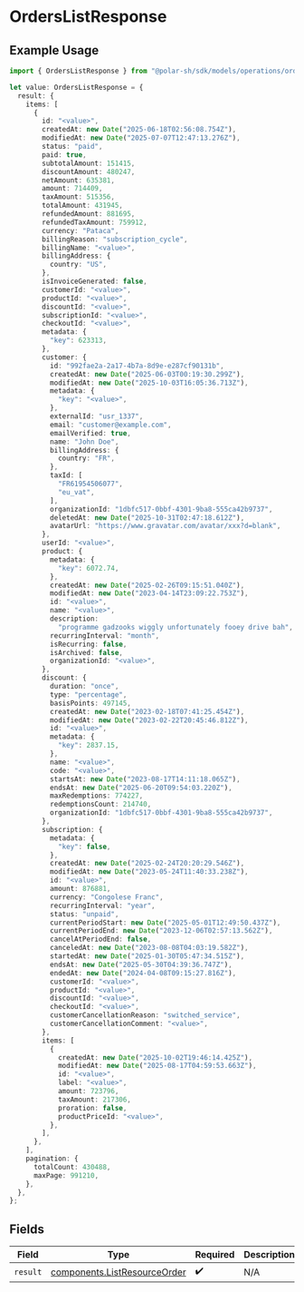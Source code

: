# OrdersListResponse

## Example Usage

```typescript
import { OrdersListResponse } from "@polar-sh/sdk/models/operations/orderslist.js";

let value: OrdersListResponse = {
  result: {
    items: [
      {
        id: "<value>",
        createdAt: new Date("2025-06-18T02:56:08.754Z"),
        modifiedAt: new Date("2025-07-07T12:47:13.276Z"),
        status: "paid",
        paid: true,
        subtotalAmount: 151415,
        discountAmount: 480247,
        netAmount: 635381,
        amount: 714409,
        taxAmount: 515356,
        totalAmount: 431945,
        refundedAmount: 881695,
        refundedTaxAmount: 759912,
        currency: "Pataca",
        billingReason: "subscription_cycle",
        billingName: "<value>",
        billingAddress: {
          country: "US",
        },
        isInvoiceGenerated: false,
        customerId: "<value>",
        productId: "<value>",
        discountId: "<value>",
        subscriptionId: "<value>",
        checkoutId: "<value>",
        metadata: {
          "key": 623313,
        },
        customer: {
          id: "992fae2a-2a17-4b7a-8d9e-e287cf90131b",
          createdAt: new Date("2025-06-03T00:19:30.299Z"),
          modifiedAt: new Date("2025-10-03T16:05:36.713Z"),
          metadata: {
            "key": "<value>",
          },
          externalId: "usr_1337",
          email: "customer@example.com",
          emailVerified: true,
          name: "John Doe",
          billingAddress: {
            country: "FR",
          },
          taxId: [
            "FR61954506077",
            "eu_vat",
          ],
          organizationId: "1dbfc517-0bbf-4301-9ba8-555ca42b9737",
          deletedAt: new Date("2025-10-31T02:47:18.612Z"),
          avatarUrl: "https://www.gravatar.com/avatar/xxx?d=blank",
        },
        userId: "<value>",
        product: {
          metadata: {
            "key": 6072.74,
          },
          createdAt: new Date("2025-02-26T09:15:51.040Z"),
          modifiedAt: new Date("2023-04-14T23:09:22.753Z"),
          id: "<value>",
          name: "<value>",
          description:
            "programme gadzooks wiggly unfortunately fooey drive bah",
          recurringInterval: "month",
          isRecurring: false,
          isArchived: false,
          organizationId: "<value>",
        },
        discount: {
          duration: "once",
          type: "percentage",
          basisPoints: 497145,
          createdAt: new Date("2023-02-18T07:41:25.454Z"),
          modifiedAt: new Date("2023-02-22T20:45:46.812Z"),
          id: "<value>",
          metadata: {
            "key": 2837.15,
          },
          name: "<value>",
          code: "<value>",
          startsAt: new Date("2023-08-17T14:11:18.065Z"),
          endsAt: new Date("2025-06-20T09:54:03.220Z"),
          maxRedemptions: 774227,
          redemptionsCount: 214740,
          organizationId: "1dbfc517-0bbf-4301-9ba8-555ca42b9737",
        },
        subscription: {
          metadata: {
            "key": false,
          },
          createdAt: new Date("2025-02-24T20:20:29.546Z"),
          modifiedAt: new Date("2023-05-24T11:40:33.238Z"),
          id: "<value>",
          amount: 876881,
          currency: "Congolese Franc",
          recurringInterval: "year",
          status: "unpaid",
          currentPeriodStart: new Date("2025-05-01T12:49:50.437Z"),
          currentPeriodEnd: new Date("2023-12-06T02:57:13.562Z"),
          cancelAtPeriodEnd: false,
          canceledAt: new Date("2023-08-08T04:03:19.582Z"),
          startedAt: new Date("2025-01-30T05:47:34.515Z"),
          endsAt: new Date("2025-05-30T04:39:36.747Z"),
          endedAt: new Date("2024-04-08T09:15:27.816Z"),
          customerId: "<value>",
          productId: "<value>",
          discountId: "<value>",
          checkoutId: "<value>",
          customerCancellationReason: "switched_service",
          customerCancellationComment: "<value>",
        },
        items: [
          {
            createdAt: new Date("2025-10-02T19:46:14.425Z"),
            modifiedAt: new Date("2025-08-17T04:59:53.663Z"),
            id: "<value>",
            label: "<value>",
            amount: 723796,
            taxAmount: 217306,
            proration: false,
            productPriceId: "<value>",
          },
        ],
      },
    ],
    pagination: {
      totalCount: 430488,
      maxPage: 991210,
    },
  },
};
```

## Fields

| Field                                                                        | Type                                                                         | Required                                                                     | Description                                                                  |
| ---------------------------------------------------------------------------- | ---------------------------------------------------------------------------- | ---------------------------------------------------------------------------- | ---------------------------------------------------------------------------- |
| `result`                                                                     | [components.ListResourceOrder](../../models/components/listresourceorder.md) | :heavy_check_mark:                                                           | N/A                                                                          |